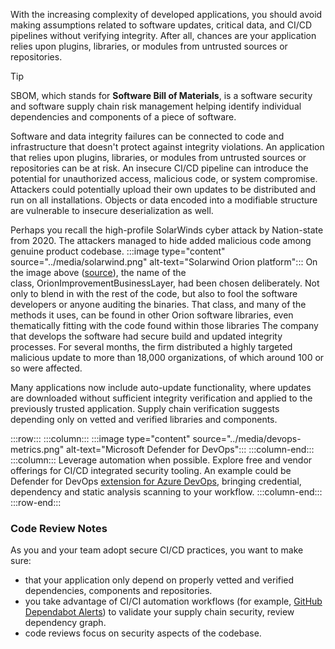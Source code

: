 
With the increasing complexity of developed applications, you should avoid making assumptions related to software updates, critical data, and CI/CD pipelines without verifying integrity.
After all, chances are your application relies upon plugins, libraries, or modules from untrusted sources or repositories.

> [!TIP]
> SBOM, which stands for **Software Bill of Materials**, is a software security and software supply chain risk management helping identify individual dependencies and components of a piece of software.

Software and data integrity failures can be connected to code and infrastructure that doesn't protect against integrity violations. An application that relies upon plugins, libraries, or modules from untrusted sources or repositories can be at risk. An insecure CI/CD pipeline can introduce the potential for unauthorized access, malicious code, or system compromise. Attackers could potentially upload their own updates to be distributed and run on all installations. Objects or data encoded into a modifiable structure are vulnerable to insecure deserialization as well.

Perhaps you recall the high-profile SolarWinds cyber attack by Nation-state from 2020. The attackers managed to hide added malicious code among genuine product codebase.
:::image type="content" source="../media/solarwind.png" alt-text="Solarwind Orion platform":::
On the image above ([source](https://www.reversinglabs.com/blog/sunburst-the-next-level-of-stealth)), the name of the class, OrionImprovementBusinessLayer, had been chosen deliberately. Not only to blend in with the rest of the code, but also to fool the software developers or anyone auditing the binaries. That class, and many of the methods it uses, can be found in other Orion software libraries, even thematically fitting with the code found within those libraries
The company that develops the software had secure build and updated integrity processes. For several months, the firm distributed a highly targeted malicious update to more than 18,000 organizations, of which around 100 or so were affected.

Many applications now include auto-update functionality, where updates are downloaded without sufficient integrity verification and applied to the previously trusted application.
Supply chain verification suggests depending only on vetted and verified libraries and components.

:::row:::
    :::column:::
        :::image type="content" source="../media/devops-metrics.png" alt-text="Microsoft Defender for DevOps":::
    :::column-end:::
    :::column:::
        Leverage automation when possible. Explore free and vendor offerings for CI/CD integrated security tooling. An example could be Defender for DevOps [extension for Azure DevOps](https://marketplace.visualstudio.com/items?itemName=ms-securitydevops.microsoft-security-devops-azdevops), bringing credential, dependency and static analysis scanning to your workflow.
    :::column-end:::
:::row-end:::

### Code Review Notes

As you and your team adopt secure CI/CD practices, you want to make sure:

- that your application only depend on properly vetted and verified dependencies, components and repositories.
- you take advantage of CI/CI automation workflows (for example, [GitHub Dependabot Alerts](https://docs.github.com/en/code-security/dependabot/dependabot-alerts/about-dependabot-alerts#detection-of-insecure-dependencies)) to validate your supply chain security, review dependency graph.
- code reviews focus on security aspects of the codebase.
